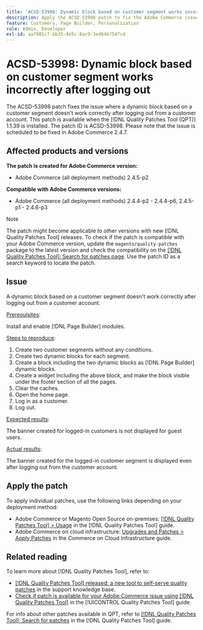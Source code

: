 ```yaml
---
title: 'ACSD-53998: Dynamic block based on customer segment works incorrectly after logging out'
description: Apply the ACSD-53998 patch to fix the Adobe Commerce issue where a dynamic block based on a customer segment doesn't work correctly after logging out from a customer account.
feature: Customers, Page Builder, Personalization
role: Admin, Developer
exl-id: aa7001c7-bb35-4e5c-8ac9-3ed84b75d7cd
---
```

# ACSD-53998: Dynamic block based on customer segment works incorrectly after logging out

The ACSD-53998 patch fixes the issue where a dynamic block based on a customer segment doesn't work correctly after logging out from a customer account. This patch is available when the [!DNL Quality Patches Tool (QPT)] 1.1.39 is installed. The patch ID is ACSD-53998. Please note that the issue is scheduled to be fixed in Adobe Commerce 2.4.7.

## Affected products and versions

**The patch is created for Adobe Commerce version:**

* Adobe Commerce (all deployment methods) 2.4.5-p2

**Compatible with Adobe Commerce versions:**

* Adobe Commerce (all deployment methods) 2.4.4-p2 - 2.4.4-p6, 2.4.5-p1 - 2.4.6-p3

>[!NOTE]
>
>The patch might become applicable to other versions with new [!DNL Quality Patches Tool] releases. To check if the patch is compatible with your Adobe Commerce version, update the `magento/quality-patches` package to the latest version and check the compatibility on the [[!DNL Quality Patches Tool]: Search for patches page](https://experienceleague.adobe.com/tools/commerce-quality-patches/index.html). Use the patch ID as a search keyword to locate the patch.

## Issue

A dynamic block based on a customer segment doesn't work correctly after logging out from a customer account.

<u>Prerequisites</u>:

Install and enable [!DNL Page Builder] modules.

<u>Steps to reproduce</u>:

1. Create two customer segments without any conditions.
1. Create two dynamic blocks for each segment.
1. Create a block including the two dynamic blocks as [!DNL Page Builder] dynamic blocks.
1. Create a widget including the above block, and make the block visible under the footer section of all the pages.
1. Clear the caches.
1. Open the home page.
1. Log in as a customer.
1. Log out.

<u>Expected results</u>:

The banner created for logged-in customers is not displayed for guest users.

<u>Actual results</u>:

The banner created for the logged-in customer segment is displayed even after logging out from the customer account. 

## Apply the patch

To apply individual patches, use the following links depending on your deployment method:

* Adobe Commerce or Magento Open Source on-premises: [[!DNL Quality Patches Tool] > Usage](/help/tools/quality-patches-tool/usage.md) in the [!DNL Quality Patches Tool] guide.
* Adobe Commerce on cloud infrastructure: [Upgrades and Patches > Apply Patches](https://experienceleague.adobe.com/docs/commerce-cloud-service/user-guide/develop/upgrade/apply-patches.html) in the Commerce on Cloud Infrastructure guide.

## Related reading

To learn more about [!DNL Quality Patches Tool], refer to:

* [[!DNL Quality Patches Tool] released: a new tool to self-serve quality patches](https://experienceleague.adobe.com/en/docs/commerce-knowledge-base/kb/announcements/commerce-announcements/magento-quality-patches-released-new-tool-to-self-serve-quality-patches) in the support knowledge base.
* [Check if patch is available for your Adobe Commerce issue using [!DNL Quality Patches Tool]](/help/tools/quality-patches-tool/patches-available-in-qpt/check-patch-for-magento-issue-with-magento-quality-patches.md) in the [!UICONTROL Quality Patches Tool] guide.


For info about other patches available in QPT, refer to [[!DNL Quality Patches Tool]: Search for patches](https://experienceleague.adobe.com/tools/commerce-quality-patches/index.html) in the [!DNL Quality Patches Tool] guide.
